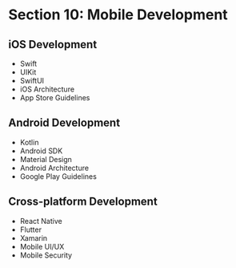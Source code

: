 # Section 10: Mobile Development
## iOS Development
- Swift
- UIKit
- SwiftUI
- iOS Architecture
- App Store Guidelines

## Android Development
- Kotlin
- Android SDK
- Material Design
- Android Architecture
- Google Play Guidelines

## Cross-platform Development
- React Native
- Flutter
- Xamarin
- Mobile UI/UX
- Mobile Security
